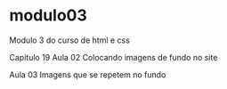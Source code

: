 # modulo03
 Modulo 3 do curso de html e css

 Capitulo 19 
 Aula 02
 Colocando imagens de fundo no site

 Aula 03
 Imagens que se repetem no fundo

